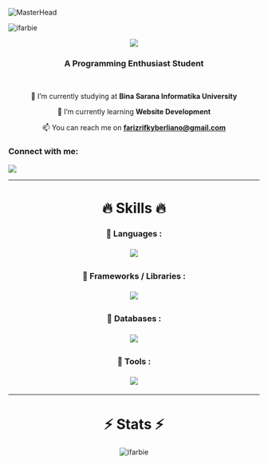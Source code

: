 ![MasterHead](https://www.iiserkol.ac.in/~cds/assets/image/intro_to_comp_programming.jpg)
<p align="left">
  <img src="https://komarev.com/ghpvc/?username=ifarbie&label=Profile%20views&color=0e75b6&style=flat" alt="ifarbie" />
</p>

<div align="center">
  
<img align="center" src="https://readme-typing-svg.herokuapp.com?font=Fira+Code&size=32&duration=4000&pause=500&center=true&vCenter=true&width=600&separator=%3C&lines=console.log(%22Hello%2C+There!%F0%9F%99%8B%E2%80%8D%E2%99%82%EF%B8%8F%22);%3CI'm+Fariz+Rifky+Berliano!%F0%9F%91%8B" />
<h3 align="center">A Programming Enthusiast Student</h3>
  
<br>

🏫 I’m currently studying at **Bina Sarana Informatika University**

🌱 I’m currently learning **Website Development**

📫 You can reach me on **farizrifkyberliano@gmail.com**

<h3 align="left">Connect with me:</h3>
<p align="left">
  <a href="https://linkedin.com/in/farizrifkyberliano" target="_blank">
      <img src="https://img.shields.io/badge/LinkedIn-0077B5?style=for-the-badge&logo=linkedin&logoColor=white" target="_blank" />
  </a>
</p>

</div>

<hr />

<div align="center">

# 🔥 Skills 🔥

<h3>🔷 Languages :</h3>
<p align="center" style="padding:5px;">
  <img src="https://skillicons.dev/icons?i=html,css,js,php,go" />
</p>
<h3>🔷 Frameworks / Libraries :</h3>
<p align="center" style="padding:5px;">
  <img src="https://skillicons.dev/icons?i=bootstrap,tailwind,vue,react" />
</p>
<h3>🔷 Databases :</h3>
<p align="center" style="padding:5px;">
  <img src="https://skillicons.dev/icons?i=mysql"  />
</p>
<h3>🔷 Tools :</h3>
<p align="center" style="padding:5px;">
  <img src="https://skillicons.dev/icons?i=git,github,postman,vscode,firebase,nodejs" />
</p>

</div>

<hr />

<div align="center">

# ⚡ Stats ⚡


<img align="center" src="https://github-readme-stats.vercel.app/api/top-langs?username=ifarbie&show_icons=true&locale=en&layout=compact&theme=react" alt="ifarbie" />


</div>
